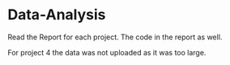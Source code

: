 # Data-Analysis

Read the Report for each project.
The code in the report as well.

For project 4 the data was not uploaded as it was too large.

